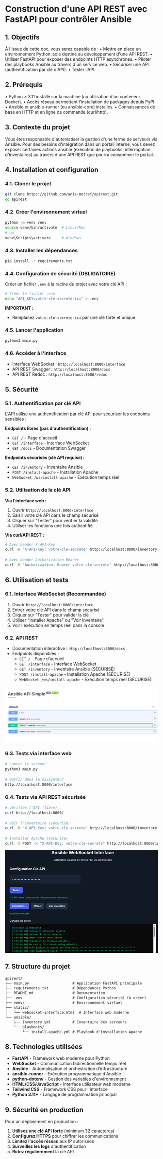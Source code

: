 # Construction d'une API REST avec FastAPI pour contrôler Ansible

## 1. Objectifs

À l'issue de cette doc, vous serez capable de :
• Mettre en place un environnement Python isolé destiné au développement d'une API REST.
• Utiliser FastAPI pour exposer des endpoints HTTP asynchrones.
• Piloter des playbooks Ansible au travers d'un service web.
• Sécuriser une API (authentification par clé d'API).
• Tester l'API.

## 2. Prérequis

• Python ≥ 3.11 installé sur la machine (ou utilisation d'un conteneur Docker).
• Accès réseau permettant l'installation de packages depuis PyPI.
• Ansible et ansible-runner (ou ansible-core) installés.
• Connaissances de base en HTTP et en ligne de commande (curl/http).

## 3. Contexte du projet

Vous êtes responsable d'automatiser la gestion d'une ferme de serveurs via Ansible. Pour des besoins d'intégration dans un portail interne, vous devez exposer certaines actions ansible (exécution de playbooks, interrogation d'inventaires) au travers d'une API REST que pourra consommer le portail.

## 4. Installation et configuration

### 4.1. Cloner le projet
```bash
git clone https://github.com/anis-metref/apirest.git
cd apirest
```

### 4.2. Créer l'environnement virtuel
```bash
python -m venv venv
source venv/bin/activate  # Linux/Mac
# ou
venv\Scripts\activate     # Windows
```

### 4.3. Installer les dépendances
```bash
pip install -r requirements.txt
```

### 4.4. Configuration de sécurité (OBLIGATOIRE)

Créer un fichier `.env` à la racine du projet avec votre clé API :

```bash
# Créer le fichier .env
echo "API_KEY=votre-cle-secrete-ici" > .env
```

**IMPORTANT :** 
- Remplacez `votre-cle-secrete-ici` par une clé forte et unique

### 4.5. Lancer l'application
```bash
python3 main.py
```

### 4.6. Accéder à l'interface
- Interface WebSocket : `http://localhost:8000/interface`
- API REST Swagger : `http://localhost:8000/docs`
- API REST Redoc : `http://localhost:8000/redoc`

## 5. Sécurité

### 5.1. Authentification par clé API

L'API utilise une authentification par clé API pour sécuriser les endpoints sensibles :

**Endpoints libres (pas d'authentification) :**
- `GET /` - Page d'accueil
- `GET /interface` - Interface WebSocket
- `GET /docs` - Documentation Swagger

**Endpoints sécurisés (clé API requise) :**
- `GET /inventory` - Inventaire Ansible
- `POST /install-apache` - Installation Apache
- `WebSocket /ws/install-apache` - Exécution temps réel

### 5.2. Utilisation de la clé API

**Via l'interface web :**
1. Ouvrir `http://localhost:8000/interface`
2. Saisir votre clé API dans le champ sécurisé
3. Cliquer sur "Tester" pour vérifier la validité
4. Utiliser les fonctions une fois authentifié

**Via curl/API REST :**
```bash
# Avec header X-API-Key
curl -H "X-API-Key: votre-cle-secrete" http://localhost:8000/inventory

# Avec header Authorization Bearer
curl -H "Authorization: Bearer votre-cle-secrete" http://localhost:8000/inventory
```

## 6. Utilisation et tests

### 6.1. Interface WebSocket (Recommandée)
1. Ouvrir `http://localhost:8000/interface`
2. Entrer votre clé API dans le champ sécurisé
3. Cliquer sur "Tester" pour valider la clé
4. Utiliser "Installer Apache" ou "Voir Inventaire"
5. Voir l'exécution en temps réel dans la console

### 6.2. API REST
- Documentation interactive : `http://localhost:8000/docs`
- Endpoints disponibles :
  - `GET /` - Page d'accueil
  - `GET /interface` - Interface WebSocket
  - `GET /inventory` - Inventaire Ansible (SÉCURISÉ)
  - `POST /install-apache` - Installation Apache (SÉCURISÉ)
  - `WebSocket /ws/install-apache` - Exécution temps réel (SÉCURISÉ)

![endpoint](./images/1-swagger.png)

### 6.3. Tests via interface web
```bash
# Lancer le serveur
python3 main.py

# Ouvrir dans le navigateur
http://localhost:8000/interface
```

### 6.4. Tests via API REST sécurisée
```bash
# Vérifier l'API (libre)
curl http://localhost:8000/

# Voir l'inventaire (sécurisé)
curl -H "X-API-Key: votre-cle-secrete" http://localhost:8000/inventory

# Installer Apache (sécurisé)
curl -X POST -H "X-API-Key: votre-cle-secrete" http://localhost:8000/install-apache
```

![install-apache](./images/2-websocket.png)

## 7. Structure du projet
```
apirest/
├── main.py                    # Application FastAPI principale
├── requirements.txt           # Dépendances Python
├── README.md                  # Documentation
├── .env                       # Configuration sécurité (à créer)
├── venv/                      # Environnement virtuel
├── static/
│   └── websocket-interface.html  # Interface web moderne
└── ansible/
    ├── inventory.yml          # Inventaire des serveurs
    └── playbooks/
        └── install-apache.yml # Playbook d'installation Apache
```

## 8. Technologies utilisées

- **FastAPI** - Framework web moderne pour Python
- **WebSocket** - Communication bidirectionnelle temps réel
- **Ansible** - Automatisation et orchestration d'infrastructure
- **ansible-runner** - Exécution programmatique d'Ansible
- **python-dotenv** - Gestion des variables d'environnement
- **HTML/CSS/JavaScript** - Interface utilisateur web moderne
- **Tailwind CSS** - Framework CSS pour l'interface
- **Python 3.11+** - Langage de programmation principal

## 9. Sécurité en production

Pour un déploiement en production :

1. **Utilisez une clé API forte** (minimum 32 caractères)
2. **Configurez HTTPS** pour chiffrer les communications
3. **Limitez l'accès réseau** aux IP autorisées
4. **Surveillez les logs** d'authentification
5. **Rotez régulièrement** la clé API
